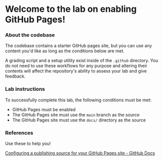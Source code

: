 # Welcome to the lab on enabling GitHub Pages!

### About the codebase
The codebase contains a starter GitHub pages site, but you can use any content you'd like as long as the conditions below are met. 

A grading script and a setup utility exist inside of the `.github` directory. You do not need to use these workflows for any purpose and altering their contents will affect the repository's ability to assess your lab and give feedback.

### Lab instructions
To successfully complete this lab, the following conditions must be met:
- GitHub Pages must be enabled
- The GitHub Pages site must use the `main` branch as the source
- The GitHub Pages site must use the `docs/` directory as the source

### References
Use these to help you!

[Configuring a publishing source for your GitHub Pages site - GitHub Docs](https://docs.github.com/en/github/working-with-github-pages/configuring-a-publishing-source-for-your-github-pages-site)